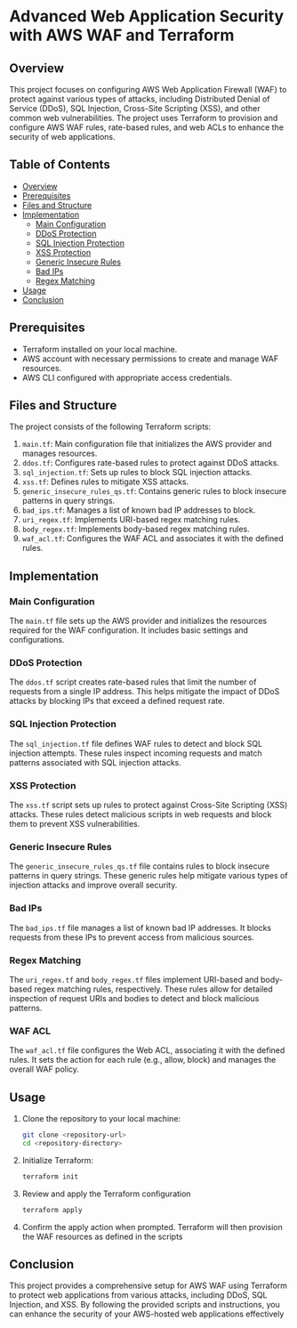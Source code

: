 # Advanced Web Application Security with AWS WAF and Terraform

## Overview

This project focuses on configuring AWS Web Application Firewall (WAF) to protect against various types of attacks, including Distributed Denial of Service (DDoS), SQL Injection, Cross-Site Scripting (XSS), and other common web vulnerabilities. The project uses Terraform to provision and configure AWS WAF rules, rate-based rules, and web ACLs to enhance the security of web applications.

## Table of Contents

- [Overview](#overview)
- [Prerequisites](#prerequisites)
- [Files and Structure](#files-and-structure)
- [Implementation](#implementation)
  - [Main Configuration](#main-configuration)
  - [DDoS Protection](#ddos-protection)
  - [SQL Injection Protection](#sql-injection-protection)
  - [XSS Protection](#xss-protection)
  - [Generic Insecure Rules](#generic-insecure-rules)
  - [Bad IPs](#bad-ips)
  - [Regex Matching](#regex-matching)
- [Usage](#usage)
- [Conclusion](#conclusion)

## Prerequisites

- Terraform installed on your local machine.
- AWS account with necessary permissions to create and manage WAF resources.
- AWS CLI configured with appropriate access credentials.

## Files and Structure

The project consists of the following Terraform scripts:

1. `main.tf`: Main configuration file that initializes the AWS provider and manages resources.
2. `ddos.tf`: Configures rate-based rules to protect against DDoS attacks.
3. `sql_injection.tf`: Sets up rules to block SQL injection attacks.
4. `xss.tf`: Defines rules to mitigate XSS attacks.
5. `generic_insecure_rules_qs.tf`: Contains generic rules to block insecure patterns in query strings.
6. `bad_ips.tf`: Manages a list of known bad IP addresses to block.
7. `uri_regex.tf`: Implements URI-based regex matching rules.
8. `body_regex.tf`: Implements body-based regex matching rules.
9. `waf_acl.tf`: Configures the WAF ACL and associates it with the defined rules.

## Implementation

### Main Configuration

The `main.tf` file sets up the AWS provider and initializes the resources required for the WAF configuration. It includes basic settings and configurations.

### DDoS Protection

The `ddos.tf` script creates rate-based rules that limit the number of requests from a single IP address. This helps mitigate the impact of DDoS attacks by blocking IPs that exceed a defined request rate.

### SQL Injection Protection

The `sql_injection.tf` file defines WAF rules to detect and block SQL injection attempts. These rules inspect incoming requests and match patterns associated with SQL injection attacks.

### XSS Protection

The `xss.tf` script sets up rules to protect against Cross-Site Scripting (XSS) attacks. These rules detect malicious scripts in web requests and block them to prevent XSS vulnerabilities.

### Generic Insecure Rules

The `generic_insecure_rules_qs.tf` file contains rules to block insecure patterns in query strings. These generic rules help mitigate various types of injection attacks and improve overall security.

### Bad IPs

The `bad_ips.tf` file manages a list of known bad IP addresses. It blocks requests from these IPs to prevent access from malicious sources.

### Regex Matching

The `uri_regex.tf` and `body_regex.tf` files implement URI-based and body-based regex matching rules, respectively. These rules allow for detailed inspection of request URIs and bodies to detect and block malicious patterns.

### WAF ACL

The `waf_acl.tf` file configures the Web ACL, associating it with the defined rules. It sets the action for each rule (e.g., allow, block) and manages the overall WAF policy.

## Usage

1. Clone the repository to your local machine:
   ```sh
   git clone <repository-url>
   cd <repository-directory>
   ```
2. Initialize Terraform:
   ```sh
   terraform init
   ```
3. Review and apply the Terraform configuration
   ```sh
   terraform apply
   ```
4. Confirm the apply action when prompted. Terraform will then provision the WAF resources as defined in the scripts

## Conclusion

This project provides a comprehensive setup for AWS WAF using Terraform to protect web applications from various attacks, including DDoS, SQL Injection, and XSS. By following the provided scripts and instructions, you can enhance the security of your AWS-hosted web applications effectively

